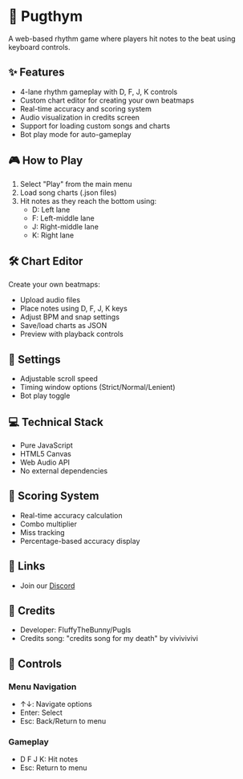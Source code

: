 # 🎵 Pugthym

A web-based rhythm game where players hit notes to the beat using keyboard controls.

## ✨ Features
- 4-lane rhythm gameplay with D, F, J, K controls
- Custom chart editor for creating your own beatmaps
- Real-time accuracy and scoring system
- Audio visualization in credits screen
- Support for loading custom songs and charts
- Bot play mode for auto-gameplay

## 🎮 How to Play
1. Select "Play" from the main menu
2. Load song charts (.json files)
3. Hit notes as they reach the bottom using:
   - D: Left lane
   - F: Left-middle lane
   - J: Right-middle lane
   - K: Right lane

## 🛠️ Chart Editor
Create your own beatmaps:
- Upload audio files
- Place notes using D, F, J, K keys
- Adjust BPM and snap settings
- Save/load charts as JSON
- Preview with playback controls

## 🔧 Settings
- Adjustable scroll speed
- Timing window options (Strict/Normal/Lenient)
- Bot play toggle

## 💻 Technical Stack
- Pure JavaScript
- HTML5 Canvas
- Web Audio API
- No external dependencies

## 🎯 Scoring System
- Real-time accuracy calculation
- Combo multiplier
- Miss tracking
- Percentage-based accuracy display

## 🔗 Links
- Join our [Discord](https://discord.gg/2y2WY7CUen)

## 👤 Credits
- Developer: FluffyTheBunny/Pugls
- Credits song: "credits song for my death" by vivivivivi

## 🎹 Controls
### Menu Navigation
- ↑↓: Navigate options
- Enter: Select
- Esc: Back/Return to menu

### Gameplay
- D F J K: Hit notes
- Esc: Return to menu
